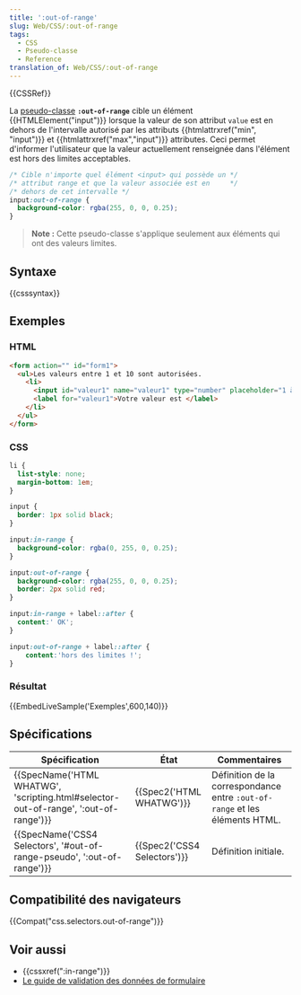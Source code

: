 ```yaml
---
title: ':out-of-range'
slug: Web/CSS/:out-of-range
tags:
  - CSS
  - Pseudo-classe
  - Reference
translation_of: Web/CSS/:out-of-range
---
```

{{CSSRef}}

La [pseudo-classe](/fr/docs/Web/CSS/Pseudo-classes) **`:out-of-range`** cible un élément {{HTMLElement("input")}} lorsque la valeur de son attribut `value` est en dehors de l'intervalle autorisé par les attributs {{htmlattrxref("min", "input")}} et {{htmlattrxref("max","input")}} attributes. Ceci permet d'informer l'utilisateur que la valeur actuellement renseignée dans l'élément est hors des limites acceptables.

```css
/* Cible n'importe quel élément <input> qui possède un */
/* attribut range et que la valeur associée est en     */
/* dehors de cet intervalle */
input:out-of-range {
  background-color: rgba(255, 0, 0, 0.25);
}
```

> **Note :** Cette pseudo-classe s'applique seulement aux éléments qui ont des valeurs limites.

## Syntaxe

{{csssyntax}}

## Exemples

### HTML

```html
<form action="" id="form1">
  <ul>Les valeurs entre 1 et 10 sont autorisées.
    <li>
      <input id="valeur1" name="valeur1" type="number" placeholder="1 à 10" min="1" max="10" value="12">
      <label for="valeur1">Votre valeur est </label>
    </li>
  </ul>
</form>
```

### CSS

```css
li {
  list-style: none;
  margin-bottom: 1em;
}

input {
  border: 1px solid black;
}

input:in-range {
  background-color: rgba(0, 255, 0, 0.25);
}

input:out-of-range {
  background-color: rgba(255, 0, 0, 0.25);
  border: 2px solid red;
}

input:in-range + label::after {
  content:' OK';
}

input:out-of-range + label::after {
    content:'hors des limites !';
}
```

### Résultat

{{EmbedLiveSample('Exemples',600,140)}}

## Spécifications

| Spécification                                                                                                    | État                                 | Commentaires                                                                |
| ---------------------------------------------------------------------------------------------------------------- | ------------------------------------ | --------------------------------------------------------------------------- |
| {{SpecName('HTML WHATWG', 'scripting.html#selector-out-of-range', ':out-of-range')}} | {{Spec2('HTML WHATWG')}}     | Définition de la correspondance entre `:out-of-range` et les éléments HTML. |
| {{SpecName('CSS4 Selectors', '#out-of-range-pseudo', ':out-of-range')}}                 | {{Spec2('CSS4 Selectors')}} | Définition initiale.                                                        |

## Compatibilité des navigateurs

{{Compat("css.selectors.out-of-range")}}

## Voir aussi

- {{cssxref(":in-range")}}
- [Le guide de validation des données de formulaire](/fr/docs/Learn/Forms/Form_validation)
